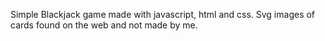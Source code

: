 Simple Blackjack game made with javascript, html and css. Svg images of cards found on the web and not made by me.